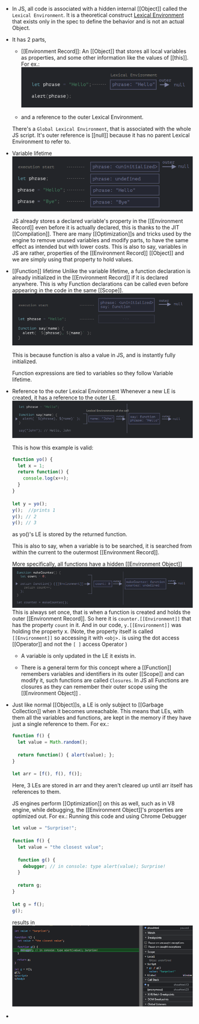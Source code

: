 - In JS, all code is associated with a hidden internal [[Object]] called the ``Lexical Environment``.
  It is a theoretical construct [Lexical Environment](https://tc39.es/ecma262/#sec-lexical-environments)  that exists only in the spec to define the behavior and is not an actual Object.
- It has 2 parts,
  * [[Environment Record]]: An [[Object]] that stores all local variables as properties, and some other information like the values of [[this]].
  For ex.:
  ![image.png](../assets/image_1686157370645_0.png)
   
  * and a reference to the outer Lexical Environment.
  
  There's a ``Global Lexical Environment``, that is associated with the whole JS script. It's outer reference is [[null]] because it has no parent Lexical Environment to refer to.
- Variable lifetime
  ![image.png](../assets/image_1686171768924_0.png)
  
  JS already stores a declared variable's property in the [[Environment Record]] even before it is actually declared, this is thanks to the JIT [[Compilation]]. There are many [[Optimization]]s and tricks used by the engine to remove unused variables and modify parts, to have the same effect as intended but with lower costs.
  This is also to say, variables in JS are rather, properties of the [[Environment Record]] [[Object]] and we are simply using that property to hold values.
- [[Function]] lifetime
  Unlike the variable lifetime, a function declaration is already initialized in the [[Environment Record]] if it is declared anywhere. This is why Function declarations can be called even before appearing in the code in the same [[Scope]].
  ![image.png](../assets/image_1686172495303_0.png)
  
  This is because function is also a value in JS, and is instantly fully initialized.
  
  Function expressions are tied to variables so they follow Variable lifetime.
- Reference to the outer Lexical Environment
  Whenever a new LE is created, it has a reference to the outer LE.
  ![image.png](../assets/image_1686172648317_0.png)
  
  This is how this example is valid:
  ```js
  function yo() {
    let x = 1;
    return function() {
      console.log(x++);
    }
  }
  
  let y = yo();
  y();  //prints 1
  y(); // 2
  y(); // 3
  ```
  as yo()'s LE is stored by the returned function. 
  
  This is also to say, when a variable is to be searched, it is searched from within the current to the outermost [[Environment Record]].
  
  More specifically, all functions have a hidden [[Environment Object]]
  ![image.png](../assets/image_1686173328589_0.png)
  This is always set once, that is when a function is created and holds the outer [[Environment Record]].
  So here it is ``counter.[[Environment]]`` that has the property ``count`` in it.
  And in our code, ``y.[[Environment]]`` was holding the property x.
  (Note, the property itself is called ``[[Environment]]`` so accessing it with ``<obj>.`` is using the dot access [[Operator]] and not the ``[ ]`` access Operator )
  
  * A variable is only updated in the LE it exists in.
  
  * There is a general term for this concept where a [[Function]] remembers variables and identifiers in its outer [[Scope]] and can modify it, such functions are called ``Closures``. In JS all Functions are closures as they can remember their outer scope using the [[Environment Object]] .
- Just like normal [[Object]]s, a LE is only subject to [[Garbage Collection]] when it becomes unreachable. This means that LEs, with them all the variables and functions, are kept in the memory if they have just a single reference to them.
  For ex.:
  ```js
  function f() {
    let value = Math.random();
  
    return function() { alert(value); };
  }
  
  let arr = [f(), f(), f()];
  ```
  Here, 3 LEs are stored in arr and they aren't cleared up until arr itself has references to them.
  
  JS engines perform [[Optimization]] on this as well, such as in V8 engine, while debugging, the [[Environment Object]]'s properties are optimized out.
  For ex.:
  Running this code and using Chrome Debugger 
  ```js
  let value = "Surprise!";
  
  function f() {
    let value = "the closest value";
  
    function g() {
      debugger; // in console: type alert(value); Surprise!
    }
  
    return g;
  }
  
  let g = f();
  g();
  ```
  
  results in
  ![image.png](../assets/image_1686174526926_0.png)
-